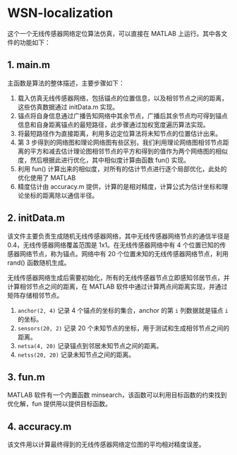 # WSN-localization

这个一个无线传感器网络定位算法仿真，可以直接在 MATLAB 上运行。其中各文件的功能如下：

## 1. main.m

主函数是算法的整体描述，主要步骤如下：

1. 载入仿真无线传感器网络，包括锚点的位置信息，以及相邻节点之间的距离，这些仿真数据通过 initData.m 实现。
2. 锚点将自身信息通过广播告知网络中其余节点，广播后其余节点均可得到锚点信息和自身距离锚点的最短路径，此步骤通过加权宽度遍历算法实现。
3. 将最短路径作为直接距离，利用多边定位算法将未知节点的位置估计出来。
4. 第 3 步得到的网络图和理论网络图有些区别，我们利用理论网络图相邻节点距离的平方和减去估计理论图相邻节点的平方和得到的值作为两个网络图的相似度，然后根据此进行优化，其中相似度计算由函数 fun() 实现。
5. 利用 fun() 计算出来的相似度，对所有的估计节点进行逐个局部优化，此处的优化使用了 MATLAB
6. 精度估计由 accuracy.m 提供，计算的是相对精度，计算公式为估计坐标和理论坐标的距离除以通信半径。

## 2. initData.m

该文件主要负责生成随机无线传感器网络，其中无线传感器网络节点的通信半径是 0.4，无线传感器网络覆盖范围是 1x1。在无线传感器网络中有 4 个位置已知的传感器网络节点，称为锚点。网络中有 20 个位置未知的无线传感器网络节点，利用 rand() 函数随机生成。

无线传感器网络生成后需要初始化，所有的无线传感器节点立即感知邻居节点，并计算相邻节点之间的距离，在 MATLAB 软件中通过计算两点间距离实现，并通过矩阵存储相邻节点。

1. `anchor(2, 4)` 记录 4 个锚点的坐标的集合，anchor 的第 `i` 列数据就是锚点 `i` 的坐标。 
2. `sensors(20, 2)` 记录 20 个未知节点的坐标，用于测试和生成相邻节点之间的距离。
3. `netsa(4, 20)` 记录锚点到邻居未知节点之间的距离。
4. `netss(20, 20)` 记录未知节点之间的距离。

## 3. fun.m

MATLAB 软件有一个内置函数 minsearch，该函数可以利用目标函数的约束找到优化解，fun 提供用以提供目标函数。

## 4. accuracy.m

该文件用以计算最终得到的无线传感器网络定位图的平均相对精度误差。

